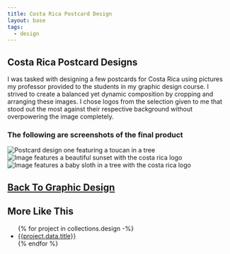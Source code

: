 ```yaml
---
title: Costa Rica Postcard Design 
layout: base
tags:
  - design
---
```

<section class="project-description">
<h1>
Costa Rica Postcard Designs
</h1>
<p>
I was tasked with designing a few postcards for Costa Rica using pictures my professor provided to the students in my graphic design course. I strived to create a balanced yet dynamic composition by cropping and arranging these images. I chose logos from the selection given to me that stood out the most against their respective background without overpowering the image completely.
</p>
</section>
<section class="project-img">
<h3>The following are screenshots of the final product</h3>
<img src="/images/Postcard01.jpg" alt="Postcard design one featuring a toucan in a tree">
<img src="/images/Postcard02.jpg" alt="Image features a beautiful sunset with the costa rica logo">
<img src="/images/Postcard03.jpg" alt="Image features a baby sloth in a tree with the costa rica logo">
</section>
<h2><a href="/graphic-design">Back To Graphic Design</a></h2>
<section class="related-projects">
  <h2>More Like This</h2>
<ul>
{% for project in collections.design -%}
<li><a href="{{project.url}}">{{project.data.title}}</a></li>
{% endfor %}
</ul>
</section>
